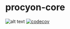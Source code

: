 # procyon-core
![alt text](https://goreportcard.com/badge/github.com/procyon-projects/procyon-core)
[![codecov](https://codecov.io/gh/procyon-projects/procyon-core/branch/master/graph/badge.svg?token=F9WA517EG9)](https://codecov.io/gh/procyon-projects/procyon-core)
